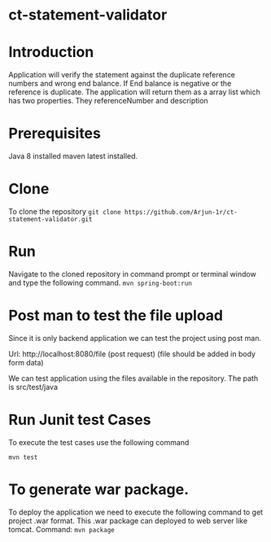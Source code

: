 # ct-statement-validator

# Introduction 
Application will verify the statement against the duplicate reference numbers and wrong end balance. 
If End balance is negative or the reference is duplicate. The application will return them as a array list which has two properties. They referenceNumber and description


# Prerequisites
Java 8 installed 
maven latest installed.

# Clone 
To clone the repository `git clone https://github.com/Arjun-1r/ct-statement-validator.git`

# Run 

Navigate to the cloned repository in command prompt or terminal window and type the following command.
`mvn spring-boot:run` 

# Post man to test the file upload
Since it is only backend application we can test the project using post man.

Url: http://localhost:8080/file (post request) (file should be added in body form data)

We can test application using the files available in the repository. The path is src/test/java 

# Run Junit test Cases

To execute the test cases use the following command

`mvn test`

# To generate war package.
To deploy the application we need to execute the following command to get project .war format. 
This .war package can deployed to web server like tomcat. 
Command: `mvn package`

